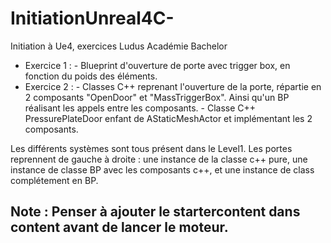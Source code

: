 # InitiationUnreal4C-
Initiation à Ue4, exercices Ludus Académie Bachelor

- Exercice 1 :  - Blueprint d'ouverture de porte avec trigger box, en fonction du poids des éléments.
- Exercice 2 :  - Classes C++ reprenant l'ouverture de la porte, répartie en 2 composants "OpenDoor" et "MassTriggerBox". 
                    Ainsi qu'un BP réalisant les appels entre les composants.
                - Classe C++ PressurePlateDoor enfant de AStaticMeshActor et implémentant les 2 composants.

Les différents systèmes sont tous présent dans le Level1. Les portes reprennent de gauche à droite : une instance de la classe c++ pure, une instance de classe BP avec les composants c++, et une instance de class complétement en BP.

## Note : Penser à ajouter le startercontent dans content avant de lancer le moteur.